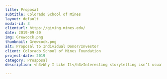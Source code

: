 ```yaml
---
title: Proposal
subtitle: Colorado School of Mines
layout: default
modal-id: 3
clienturl: https://giving.mines.edu/
date: 2019-09-30
img: Grewcock.png
thumbnail: Grewcock.png
alt: Proposal to Individual Donor/Investor
client: Colorado School of Mines Foundation
project-date: 2019
category: Prosposal
description: <h3>Why I Like It</h3>Interesting storytelling isn’t usually what comes to mind when people think of the word “proposal.” I know it’s an imperative part of the process and was sure to incorporate it in this piece along with necessary practical information. I am proud to say that it worked; this proposal helped secure a $30 million investment, the largest individual gift in Colorado School of Mines’ history. I also enjoyed the strategic collaboration with colleagues and executives that was critical to inform my writing.<br><br><a class="btn btn btn-primary" href="https://drive.google.com/file/d/1cPIkFoDn-RkBw3HgAcQzPvpV6ypEhCCl/view?usp=sharing" target="_">See It Here</a>

---
```

